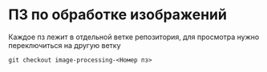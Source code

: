 # ПЗ по обработке изображений
Каждое пз лежит в отдельной ветке репозитория, для просмотра нужно переключиться на другую ветку
```
git checkout image-processing-<Номер пз>
```
